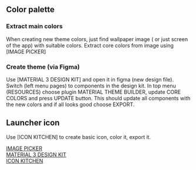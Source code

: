 ## Color palette

### Extract main colors
When creating new theme colors, just find wallpaper image ( or just screen of the app) with suitable colors.
Extract core colors from image using [IMAGE PICKER]

### Create theme (via Figma)
Use [MATERIAL 3 DESIGN KIT] and open it in figma (new design file). Switch (left menu pages) to components in the design kit.
In top menu (RESOURCES) choose plugin MATERIAL THEME BUILDER, update CORE COLORS and press UPDATE button.
This should update all components with the new colors and if all looks good choose EXPORT.

## Launcher icon

Use [ICON KITCHEN] to create basic icon, color it, export it.










[IMAGE PICKER](https://coolors.co/image-picker)  
[MATERIAL 3 DESIGN KIT](https://www.figma.com/community/file/1035203688168086460)  
[ICON KITCHEN](https://icon.kitchen/)  